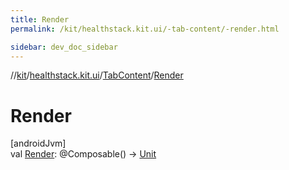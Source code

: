 ```yaml
---
title: Render
permalink: /kit/healthstack.kit.ui/-tab-content/-render.html

sidebar: dev_doc_sidebar
---
```

//[kit](../../../kit.html)/[healthstack.kit.ui](../index.html)/[TabContent](index.html)/[Render](-render.html)



# Render



[androidJvm]\
val [Render](-render.html): @Composable() -&gt; [Unit](https://kotlinlang.org/api/latest/jvm/stdlib/kotlin/-unit/index.html)




